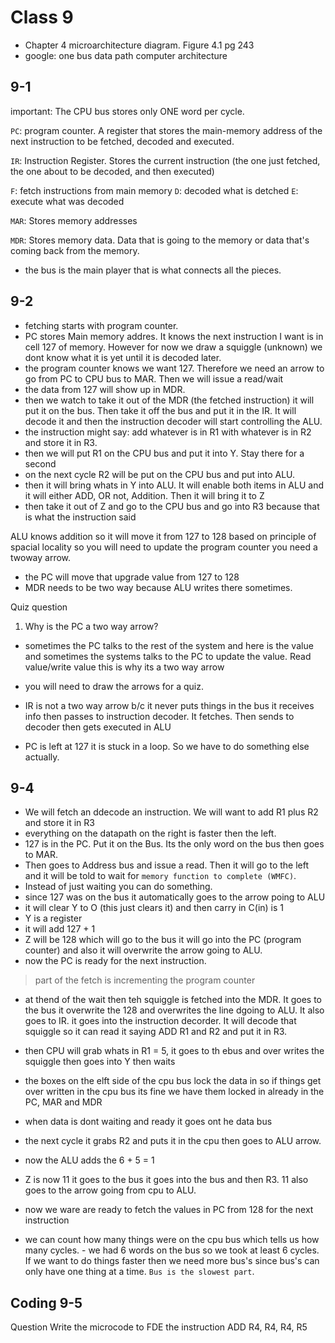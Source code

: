 # Class 9

- Chapter 4 microarchitecture diagram. Figure 4.1 pg 243
- google: one bus data path computer architecture

## 9-1
important: The CPU bus stores only ONE word per cycle.

`PC`: program counter. A register that stores the main-memory address of the next instruction to be fetched, decoded and executed.

`IR`: Instruction Register. Stores the current instruction (the one just fetched, the one about to be decoded, and then executed)

`F`: fetch instructions from main memory
`D`: decoded what is detched
`E`: execute what was decoded

`MAR`: Stores memory addresses

`MDR`: Stores memory data. Data that is going to the memory or data that's coming back from the memory.

- the bus is the main player that is what connects all the pieces.

## 9-2
- fetching starts with program counter.
- PC stores Main memory addres. It knows the next instruction I want is in cell 127 of memory. However for now we draw a squiggle (unknown) we dont know what it is yet until it is decoded later.
- the program counter knows we want 127. Therefore we need an arrow to go from PC to CPU bus to MAR. Then we will issue a read/wait
- the data from 127 will show up in MDR. 
- then we watch to take it out of the MDR (the fetched instruction) it will put it on the bus. Then take it off the bus and put it in the IR. It will decode it and then the instruction decoder will start controlling the ALU.
- the instruction might say: add whatever is in R1 with whatever is in R2 and store it in R3.
- then we will put R1 on the CPU bus and put it into Y. Stay there for a second
- on the next cycle R2 will be put on the CPU bus and put into ALU.
- then it will bring whats in Y into ALU. It will enable both items in ALU and it will either ADD, OR not, Addition. Then it will bring it to Z
- then take it out of Z and go to the CPU bus and go into R3 because that is what the instruction said

ALU knows addition so it will move it from 127 to 128 based on principle of spacial locality so you will need to update the program counter you need a twoway arrow.

- the PC will move that upgrade value from 127 to 128
- MDR needs to be two way because ALU writes there sometimes.

Quiz question
1. Why is the PC a two way arrow?
- sometimes the PC talks to the rest of the system and here is the value and sometimes the systems talks to the PC to update the value. Read value/write value this is why its a two way arrow

- you will need to draw the arrows for a quiz.

- IR is not a two way arrow b/c it never puts things in the bus it receives info then passes to instruction decoder. It fetches. Then sends to decoder then gets executed in ALU

- PC is left at 127 it is stuck in a loop. So we have to do something else actually.

## 9-4
- We will fetch an ddecode an instruction. We will want to add R1 plus R2 and store it in R3
- everything on the datapath on the right is faster then the left.
- 127 is in the PC. Put it on the Bus. Its the only word on the bus then goes to MAR. 
- Then goes to Address bus and issue a read. Then it will go to the left and it will be told to wait for `memory function to complete (WMFC)`. 
- Instead of just waiting you can do something. 
- since 127 was on the bus it automatically goes to the arrow poing to ALU
- it will clear Y to O (this just clears it) and then carry in C(in) is 1
- Y is a register
- it will add 127 + 1
- Z will be 128 which will go to the bus it will go into the PC (program counter) and also it will overwrite the arrow going to ALU.
- now the PC is ready for the next instruction.
> part of the fetch is incrementing the program counter
- at thend of the wait then teh squiggle is fetched into the MDR. It goes to the bus it overwrite the 128 and overwrites the line dgoing to ALU. It also goes to IR. it goes into the instruction decorder. It will decode that squiggle so it can read it saying ADD R1 and R2 and put it in R3.
- then CPU will grab whats in R1 = 5, it goes to th ebus and over writes the squiggle then goes into Y then waits
- the boxes on the elft side of the cpu bus lock the data in so if things get over written in the cpu bus its fine we have them locked in already in the PC, MAR and MDR
- when data is dont waiting and ready it goes ont he data bus
- the next cycle it grabs R2 and puts it in the cpu then goes to ALU arrow. 
- now the ALU adds the 6 + 5 = 1
- Z is now 11 it goes to the bus it goes into the bus and then R3. 11 also goes to the arrow going from cpu to ALU.
- now we ware are ready to fetch the values in PC from 128 for the next instruction

- we can count how many things were on the cpu bus which tells us how many cycles. - we had 6 words on the bus so we took at least 6 cycles. If we want to do things faster then we need more bus's since bus's can only have one thing at a time. `Bus is the slowest part`.

## Coding 9-5
Question
Write the microcode to FDE the instruction ADD R4, R4, R4, R5

